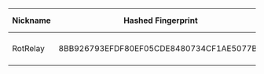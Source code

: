| Nickname |  Hashed Fingerprint	| Or Addresses | Contact | Running | Flags | Last Seen | First Seen | Last Restarted | Advertised Bandwidth | Platform | Version | Version Status | Recommended Version | Verified hostnames | Exit policy |
|---|---|---|---|---|---|---|---|---|---|---|---|---|---|---|---|
|RotRelay | 8BB926793EFDF80EF05CDE8480734CF1AE5077BC | ["64.23.253.250:443"] | email.4.shade@gmail.com | true | Running, Valid | 2025-10-06 00:00:00 | 2025-10-06 00:00:00 | 2025-10-05 23:41:01 | 0 | Tor 0.4.8.18 on Linux | 0.4.8.18 | recommended | true | N/A | ["reject *:*"]|
